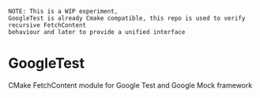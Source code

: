     NOTE: This is a WIP experiment,
    GoogleTest is already Cmake compatible, this repo is used to verify recursive FetchContent 
    behaviour and later to provide a unified interface 

# GoogleTest
CMake FetchContent module for Google Test and Google Mock framework
